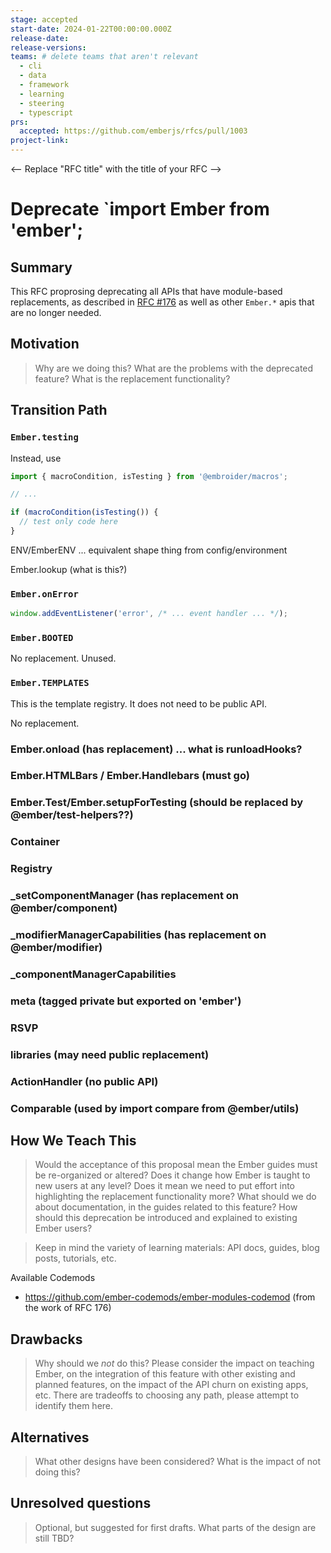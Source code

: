 ```yaml
---
stage: accepted
start-date: 2024-01-22T00:00:00.000Z
release-date:
release-versions:
teams: # delete teams that aren't relevant
  - cli
  - data
  - framework
  - learning
  - steering
  - typescript
prs:
  accepted: https://github.com/emberjs/rfcs/pull/1003 
project-link:
---
```


<!---
Directions for above:

stage: Leave as is
start-date: Fill in with today's date, 2032-12-01T00:00:00.000Z
release-date: Leave as is
release-versions: Leave as is
teams: Include only the [team(s)](README.md#relevant-teams) for which this RFC applies
prs:
  accepted: Fill this in with the URL for the Proposal RFC PR
project-link: Leave as is
-->

<-- Replace "RFC title" with the title of your RFC -->
# Deprecate `import Ember from 'ember'; 

## Summary

This RFC proprosing deprecating all APIs that have module-based replacements, as described in [RFC #176](https://rfcs.emberjs.com/id/0176-javascript-module-api) as well as other `Ember.*` apis that are no longer needed.

## Motivation

> Why are we doing this? What are the problems with the deprecated feature?
What is the replacement functionality?

## Transition Path


### `Ember.testing`

Instead, use

```js
import { macroCondition, isTesting } from '@embroider/macros';

// ...

if (macroCondition(isTesting()) {
  // test only code here
}
```

ENV/EmberENV ... equivalent shape thing from config/environment

Ember.lookup (what is this?)

### `Ember.onError`

```js
window.addEventListener('error', /* ... event handler ... */);
```

### `Ember.BOOTED`

No replacement. Unused.

### `Ember.TEMPLATES`

This is the template registry. It does not need to be public API. 

No replacement.

### Ember.onload (has replacement) ... what is runloadHooks?

### Ember.HTMLBars / Ember.Handlebars (must go)

### Ember.Test/Ember.setupForTesting (should be replaced by @ember/test-helpers??)

### Container

### Registry

### _setComponentManager (has replacement on @ember/component)

### _modifierManagerCapabilities (has replacement on @ember/modifier)

### _componentManagerCapabilities

### meta (tagged private but exported on 'ember')

### RSVP

### libraries (may need public replacement)

### ActionHandler (no public API)

### Comparable (used by import compare from @ember/utils)

## How We Teach This

> Would the acceptance of this proposal mean the Ember guides must be
re-organized or altered? Does it change how Ember is taught to new users
at any level?
Does it mean we need to put effort into highlighting the replacement
functionality more? What should we do about documentation, in the guides
related to this feature?
How should this deprecation be introduced and explained to existing Ember
users?

> Keep in mind the variety of learning materials: API docs, guides, blog posts, tutorials, etc.

Available Codemods

- https://github.com/ember-codemods/ember-modules-codemod (from the work of RFC 176)

## Drawbacks

> Why should we *not* do this? Please consider the impact on teaching Ember,
on the integration of this feature with other existing and planned features,
on the impact of the API churn on existing apps, etc.
There are tradeoffs to choosing any path, please attempt to identify them here.

## Alternatives

> What other designs have been considered? What is the impact of not doing this?

## Unresolved questions

> Optional, but suggested for first drafts. What parts of the design are still
TBD?
